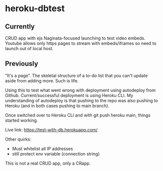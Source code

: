 # heroku-dbtest

## Currently
CRUD app with ejs
Naginata-focused
launching to test video embeds. Youtube allows only https pages to stream with embeds/iframes so need to launch out of local host.

## Previously
"It's a page".
The skeletal structure of a to-do list that you can't update aside from adding more. Such is life.

Using this to test what went wrong with deployment using autodeploy from Github.
Current/successful deployment is using Heroku CLI.
My understanding of autodeploy is that pushing to the repo was also pushing to Heroku (and in both cases pushing to main branch).

Once switched over to Heroku CLI and with git push heroku main, things started working.

Live link: https://test-with-db.herokuapp.com/

Other quirks:
- Must whitelist all IP addresses
- still protect env variable (connection string) 

This is not a real CRUD app, only a CRapp.
